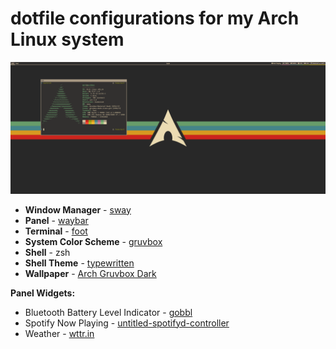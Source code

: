 # dotfile configurations for my Arch Linux system

![](https://raw.githubusercontent.com/seabassapologist/dotfiles/5012754b50c31435f31aecbfdb609d32c90b5b72/images/desktop-2021-12-30.png)

* __Window Manager__ - [sway](https://github.com/swaywm/sway)
* __Panel__ - [waybar](https://github.com/Alexays/Waybar)
* __Terminal__ - [foot](https://codeberg.org/dnkl/foot)
* __System Color Scheme__ - [gruvbox](https://github.com/morhetz/gruvbox)
* __Shell__ - zsh
* __Shell Theme__ - [typewritten](https://github.com/reobin/typewritten)
* __Wallpaper__ - [Arch Gruvbox Dark](https://www.reddit.com/r/wallpaper/comments/ll1gov/arch_gruvbox_wallpaper_v2_dark_light_3840x2160/)

__Panel Widgets:__
  * Bluetooth Battery Level Indicator - [gobbl](https://github.com/seabassapologist/gobbl)
  * Spotify Now Playing - [untitled-spotifyd-controller](https://github.com/seabassapologist/untitled-spotifyd-controller)
  * Weather - [wttr.in](https://github.com/chubin/wttr.in)
